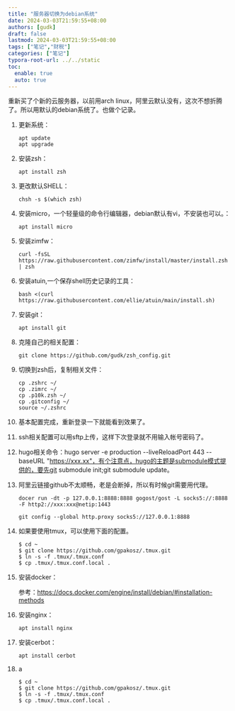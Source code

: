 ```yaml
---
title: "服务器切换为debian系统"
date: 2024-03-03T21:59:55+08:00
authors: [gudk]
draft: false
lastmod: 2024-03-03T21:59:55+08:00
tags: ["笔记","财税"]
categories: ["笔记"]
typora-root-url: ../../static
toc:
  enable: true
  auto: true
---
```


重新买了个新的云服务器，以前用arch linux，阿里云默认没有，这次不想折腾了。所以用默认的debian系统了。也做个记录。

1. 更新系统：

   ```shell
   apt update
   apt upgrade
   ```


2. 安装zsh：

   `apt install zsh`

3. 更改默认SHELL：

   `chsh -s $(which zsh)`

4. 安装micro，一个轻量级的命令行编辑器，debian默认有vi，不安装也可以。：

   `apt install micro`

5. 安装zimfw：

   `curl -fsSL https://raw.githubusercontent.com/zimfw/install/master/install.zsh | zsh`

6. 安装atuin,一个保存shell历史记录的工具：

   ```shell
   bash <(curl https://raw.githubusercontent.com/ellie/atuin/main/install.sh)
   ```

7. 安装git：

   `apt install git`

8. 克隆自己的相关配置：

   `git clone https://github.com/gudk/zsh_config.git`

9. 切换到zsh后，复制相关文件：

   ```shell
   cp .zshrc ~/
   cp .zimrc ~/
   cp .p10k.zsh ~/
   cp .gitconfig ~/
   source ~/.zshrc
   ```

10. 基本配置完成，重新登录一下就能看到效果了。

11. ssh相关配置可以用sftp上传，这样下次登录就不用输入帐号密码了。

12. hugo相关命令：hugo server -e production --liveReloadPort 443 --baseURL "https://xxx.xx"，有个注意点，hugo的主题是submodule模式提供的，要先git submodule init;git submodule update。

13. 阿里云链接github不太顺畅，老是会断掉，所以有时候git需要用代理。

    `docer run -dt -p 127.0.0.1:8888:8888 gogost/gost -L socks5://:8888 -F http2://xxx:xxx@netip:1443 `

    `git config --global http.proxy socks5://127.0.0.1:8888`

14. 如果要使用tmux，可以使用下面的配置。

    ```shell
    $ cd ~
    $ git clone https://github.com/gpakosz/.tmux.git
    $ ln -s -f .tmux/.tmux.conf
    $ cp .tmux/.tmux.conf.local .
    ```

15. 安装docker：

    参考：https://docs.docker.com/engine/install/debian/#installation-methods

16. 安装nginx：

    ```shell
    apt install nginx
    ```

17. 安装cerbot：

    ```shell
    apt install cerbot
    ```

18. a

    ```shell
    $ cd ~
    $ git clone https://github.com/gpakosz/.tmux.git
    $ ln -s -f .tmux/.tmux.conf
    $ cp .tmux/.tmux.conf.local .
    ```

